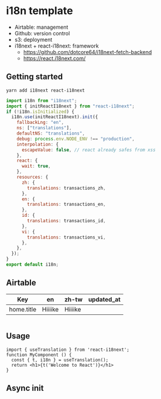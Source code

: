 # i18n template

- Airtable: management
- Github: version control
- s3: deployment
- i18next + react-i18next: framework
  - https://github.com/dotcore64/i18next-fetch-backend
  - https://react.i18next.com/

## Getting started

```
yarn add i18next react-i18next
```

```i18n.js
import i18n from "i18next";
import { initReactI18next } from "react-i18next";
if (!i18n.isInitialized) {
  i18n.use(initReactI18next).init({
    fallbackLng: "en",
    ns: ["translations"],
    defaultNS: "translations",
    debug: process.env.NODE_ENV !== "production",
    interpolation: {
      escapeValue: false, // react already safes from xss
    },
    react: {
      wait: true,
    },
    resources: {
      zh: {
        translations: transactions_zh,
      },
      en: {
        translations: transactions_en,
      },
      id: {
        translations: transactions_id,
      },
      vi: {
        translations: transactions_vi,
      },
    },
  });
}
export default i18n;
```

## Airtable

| Key        | en      | zh-tw   | updated_at |
| ---------- | ------- | ------- | ---------- |
| home.title | Hiiiike | Hiiiike |            |

```

```

## Usage

```
import { useTranslation } from 'react-i18next';
function MyComponent () {
  const { t, i18n } = useTranslation();
  return <h1>{t('Welcome to React')}</h1>
}
```

## Async init
